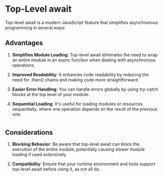<h1>Top-Level await</h1>

Top-level await is a modern JavaScript feature that simplifies asynchronous programming in several ways:

<h2>Advantages</h2>

1) **Simplifies Module Loading**: Top-level await eliminates the need to wrap an entire module in an async function when dealing with asynchronous operations.

2) **Improved Readability**: It enhances code readability by reducing the need for .then() chains and making code more straightforward.

3) **Easier Error Handling**: You can handle errors globally by using try-catch blocks at the top level of your module.

4) **Sequential Loading**: It's useful for loading modules or resources sequentially, where one operation depends on the result of the previous one.

#

<h2>Considerations</h2>

1) **Blocking Behavior**: Be aware that top-level await can block the execution of the entire module, potentially causing slower module loading if used extensively.

2) **Compatibility**: Ensure that your runtime environment and tools support top-level await before using it, as not all do.

